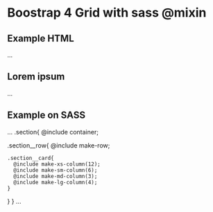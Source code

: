 # Boostrap 4 Grid with sass @mixin

## Example HTML

...
<div class="section">
    <div class="section__row">
      <div class="section__card">
        <div class="section__title">
          <h2>Lorem ipsum</h2>
        </div>
      </div>
    </div>
  </div>
...

## Example on SASS

...
.section{
  @include container;

  .section__row{
    @include make-row;

    .section__card{
      @include make-xs-column(12);
      @include make-sm-column(6);
      @include make-md-column(3);
      @include make-lg-column(4);
    }
  }
}
...
